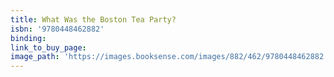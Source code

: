 ```yaml
---
title: What Was the Boston Tea Party?
isbn: '9780448462882'
binding:
link_to_buy_page:
image_path: 'https://images.booksense.com/images/882/462/9780448462882.jpg'
---
```




